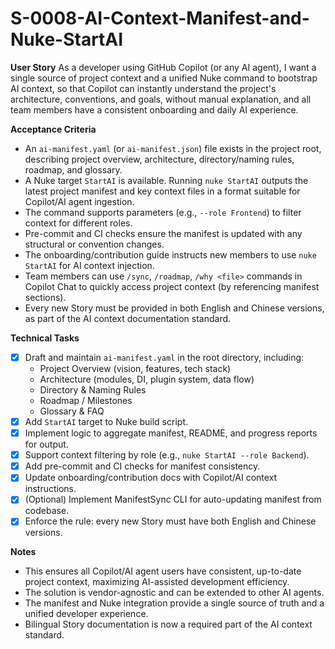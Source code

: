 <!-- Priority: P0 -->
<!-- Status: Completed -->
# S-0008-AI-Context-Manifest-and-Nuke-StartAI

**User Story**
As a developer using GitHub Copilot (or any AI agent), I want a single source of project context and a unified Nuke command to bootstrap AI context, so that Copilot can instantly understand the project's architecture, conventions, and goals, without manual explanation, and all team members have a consistent onboarding and daily AI experience.

**Acceptance Criteria**
- An `ai-manifest.yaml` (or `ai-manifest.json`) file exists in the project root, describing project overview, architecture, directory/naming rules, roadmap, and glossary.
- A Nuke target `StartAI` is available. Running `nuke StartAI` outputs the latest project manifest and key context files in a format suitable for Copilot/AI agent ingestion.
- The command supports parameters (e.g., `--role Frontend`) to filter context for different roles.
- Pre-commit and CI checks ensure the manifest is updated with any structural or convention changes.
- The onboarding/contribution guide instructs new members to use `nuke StartAI` for AI context injection.
- Team members can use `/sync`, `/roadmap`, `/why <file>` commands in Copilot Chat to quickly access project context (by referencing manifest sections).
- Every new Story must be provided in both English and Chinese versions, as part of the AI context documentation standard.

**Technical Tasks**
- [x] Draft and maintain `ai-manifest.yaml` in the root directory, including:
    - Project Overview (vision, features, tech stack)
    - Architecture (modules, DI, plugin system, data flow)
    - Directory & Naming Rules
    - Roadmap / Milestones
    - Glossary & FAQ
- [x] Add `StartAI` target to Nuke build script.
- [x] Implement logic to aggregate manifest, README, and progress reports for output.
- [x] Support context filtering by role (e.g., `nuke StartAI --role Backend`).
- [x] Add pre-commit and CI checks for manifest consistency.
- [x] Update onboarding/contribution docs with Copilot/AI context instructions.
- [x] (Optional) Implement ManifestSync CLI for auto-updating manifest from codebase.
- [x] Enforce the rule: every new Story must have both English and Chinese versions.

**Notes**
- This ensures all Copilot/AI agent users have consistent, up-to-date project context, maximizing AI-assisted development efficiency.
- The solution is vendor-agnostic and can be extended to other AI agents.
- The manifest and Nuke integration provide a single source of truth and a unified developer experience.
- Bilingual Story documentation is now a required part of the AI context standard.
